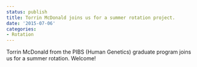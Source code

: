 ```yaml
---
status: publish
title: Torrin McDonald joins us for a summer rotation project.
date: '2015-07-06'
categories:
- Rotation
---
```


Torrin McDonald from the PIBS (Human Genetics) graduate program joins us for a summer rotation. Welcome!
